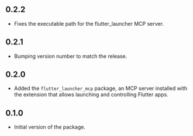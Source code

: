 ## 0.2.2

- Fixes the executable path for the flutter_launcher MCP server.

## 0.2.1

- Bumping version number to match the release.

## 0.2.0

- Added the `flutter_launcher_mcp` package, an MCP server installed with the
  extension that allows launching and controlling Flutter apps.

## 0.1.0

- Initial version of the package.
